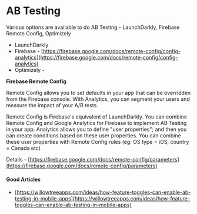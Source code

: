 # AB Testing

Various options are available to do AB Testing - LaunchDarkly, Firebase Remote Config, Optimizely

* LaunchDarkly
* Firebase - [https://firebase.google.com/docs/remote-config/config-analytics](https://firebase.google.com/docs/remote-config/config-analytics)
* Optimizely -

**Firebase Remote Config**

Remote Config allows you to set defaults in your app that can be overridden from the Firebase console. With Analytics, you can segment your users and measure the impact of your A/B tests.

Remote Config is Firebase's equivalent of LaunchDarkly. You can combine Remote Config and Google Analytics for Firebase to implement AB Testing in your app. Analytics allows you to define "user properties"; and then you can create conditions based on these user properties. You can combine these user properties with Remote Config rules \(eg: OS type = iOS, country = Canada etc\)

Details - [https://firebase.google.com/docs/remote-config/parameters](https://firebase.google.com/docs/remote-config/parameters)

#### Good Articles <a id="good-articles"></a>

* [https://willowtreeapps.com/ideas/how-feature-toggles-can-enable-ab-testing-in-mobile-apps](https://willowtreeapps.com/ideas/how-feature-toggles-can-enable-ab-testing-in-mobile-apps)

